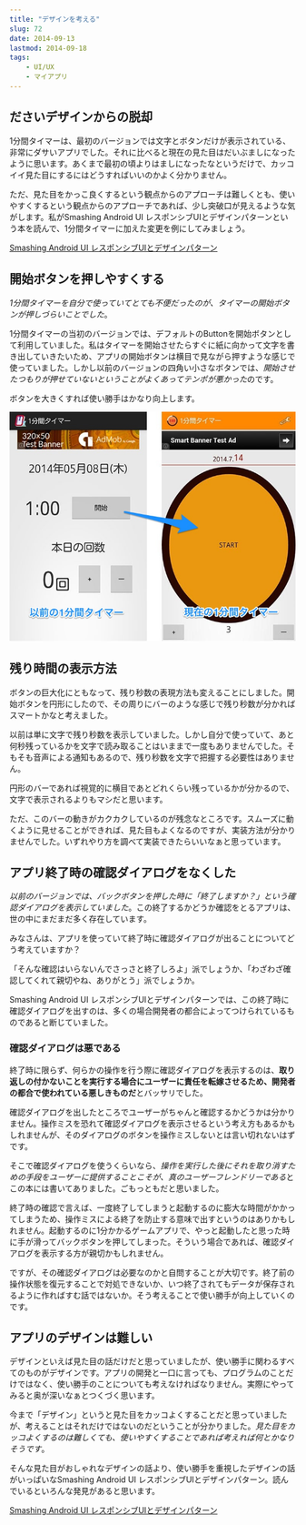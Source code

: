 ```yaml
---
title: "デザインを考える"
slug: 72
date: 2014-09-13
lastmod: 2014-09-18
tags: 
    - UI/UX
    - マイアプリ
---
```



## ださいデザインからの脱却


1分間タイマーは、最初のバージョンでは文字とボタンだけが表示されている、非常にダサいアプリでした。それに比べると現在の見た目はだいぶましになったように思います。あくまで最初の頃よりはましになったなというだけで、カッコイイ見た目にするにはどうすればいいのかよく分かりません。

ただ、見た目をかっこ良くするという観点からのアプローチは難しくとも、使いやすくするという観点からのアプローチであれば、少し突破口が見えるような気がします。私がSmashing Android UI レスポンシブUIとデザインパターンという本を読んで、1分間タイマーに加えた変更を例にしてみましょう。

<div data-role="amazonjs" data-asin="4844334514" data-locale="JP" data-tmpl="" data-img-size="" class="asin_4844334514_JP_ amazonjs_item"><div class="amazonjs_indicator"><span class="amazonjs_indicator_img"></span><a class="amazonjs_indicator_title" href="#">Smashing Android UI レスポンシブUIとデザインパターン</a><span class="amazonjs_indicator_footer"></span></div></div>

## 開始ボタンを押しやすくする


<em>1分間タイマーを自分で使っていてとても不便だったのが、タイマーの開始ボタンが押しづらいことでした</em>。

1分間タイマーの当初のバージョンでは、デフォルトのButtonを開始ボタンとして利用していました。私はタイマーを開始させたらすぐに紙に向かって文字を書き出していきたいため、アプリの開始ボタンは横目で見ながら押すような感じで使っていました。しかし以前のバージョンの四角い小さなボタンでは、<em>開始させたつもりが押せていないということがよくあってテンポが悪かった</em>のです。

ボタンを大きくすれば使い勝手はかなり向上します。

![新旧1分間タイマーの変化](sinkyu-1timer.jpg)


## 残り時間の表示方法


ボタンの巨大化にともなって、残り秒数の表現方法も変えることにしました。開始ボタンを円形にしたので、その周りにバーのような感じで残り秒数が分かればスマートかなと考えました。

以前は単に文字で残り秒数を表示していました。しかし自分で使っていて、あと何秒残っているかを文字で読み取ることはいままで一度もありませんでした。そもそも音声による通知もあるので、残り秒数を文字で把握する必要性はありません。

円形のバーであれば視覚的に横目であとどれくらい残っているかが分かるので、文字で表示されるよりもマシだと思います。

ただ、このバーの動きがカクカクしているのが残念なところです。スムーズに動くように見せることができれば、見た目もよくなるのですが、実装方法が分かりませんでした。いずれやり方を調べて実装できたらいいなぁと思っています。


## アプリ終了時の確認ダイアログをなくした


<em>以前のバージョンでは、バックボタンを押した時に「終了しますか？」という確認ダイアログを表示していました</em>。この終了するかどうか確認をとるアプリは、世の中にまだまだ多く存在しています。

みなさんは、アプリを使っていて終了時に確認ダイアログが出ることについてどう考えていますか？

「そんな確認はいらないんでさっさと終了しろよ」派でしょうか、「わざわざ確認してくれて親切やね、ありがとう」派でしょうか。

Smashing Android UI レスポンシブUIとデザインパターンでは、この終了時に確認ダイアログを出すのは、多くの場合開発者の都合によってつけられているものであると断じていました。


### 確認ダイアログは悪である


終了時に限らず、何らかの操作を行う際に確認ダイアログを表示するのは、<strong>取り返しの付かないことを実行する場合にユーザーに責任を転嫁させるため、開発者の都合で使われている悪しきものだ</strong>とバッサリでした。

確認ダイアログを出したところでユーザーがちゃんと確認するかどうかは分かりません。操作ミスを恐れて確認ダイアログを表示させるという考え方もあるかもしれませんが、そのダイアログのボタンを操作ミスしないとは言い切れないはずです。

そこで確認ダイアログを使うくらいなら、<em>操作を実行した後にそれを取り消すための手段をユーザーに提供することこそが、真のユーザーフレンドリーである</em>とこの本には書いてありました。ごもっともだと思いました。

終了時の確認で言えば、一度終了してしまうと起動するのに膨大な時間がかかってしまうため、操作ミスによる終了を防止する意味で出すというのはありかもしれません。起動するのに1分かかるゲームアプリで、やっと起動したと思った時に手が滑ってバックボタンを押してしまった。そういう場合であれば、確認ダイアログを表示する方が親切かもしれません。

ですが、その確認ダイアログは必要なのかと自問することが大切です。終了前の操作状態を復元することで対処できないか、いつ終了されてもデータが保存されるように作ればすむ話ではないか。そう考えることで使い勝手が向上していくのです。


## アプリのデザインは難しい


デザインといえば見た目の話だけだと思っていましたが、使い勝手に関わるすべてのものがデザインです。アプリの開発と一口に言っても、プログラムのことだけではなく、使い勝手のことについても考えなければなりません。実際にやってみると奥が深いなぁとつくづく思います。

今まで「デザイン」というと見た目をカッコよくすることだと思っていましたが、考えることはそれだけではないのだということが分かりました。<em>見た目をカッコよくするのは難しくても、使いやすくすることであれば考えれば何とかなりそうです</em>。

そんな見た目がおしゃれなデザインの話より、使い勝手を重視したデザインの話がいっぱいなSmashing Android UI レスポンシブUIとデザインパターン。読んでいるといろんな発見があると思います。

<div data-role="amazonjs" data-asin="4844334514" data-locale="JP" data-tmpl="" data-img-size="" class="asin_4844334514_JP_ amazonjs_item"><div class="amazonjs_indicator"><span class="amazonjs_indicator_img"></span><a class="amazonjs_indicator_title" href="#">Smashing Android UI レスポンシブUIとデザインパターン</a><span class="amazonjs_indicator_footer"></span></div></div>

  